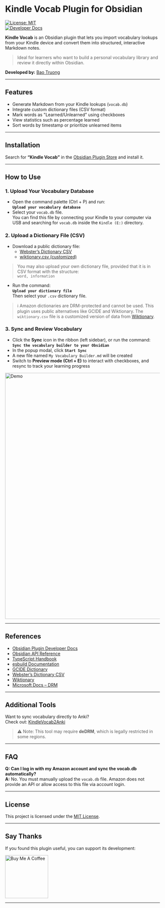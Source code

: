 # Kindle Vocab Plugin for Obsidian

[![License: MIT](https://img.shields.io/badge/license-MIT-blue.svg)](https://opensource.org/licenses/MIT)  
[![Developer Docs](https://img.shields.io/badge/developers-documentation-green.svg)](https://bao-tg.github.io/blog/obsidian-kindle-vocab)

**Kindle Vocab** is an Obsidian plugin that lets you import vocabulary lookups from your Kindle device and convert them into structured, interactive Markdown notes.

> Ideal for learners who want to build a personal vocabulary library and review it directly within Obsidian.

**Developed by:** [Bao Truong](https://github.com/bao-tg)

---

## Features

- Generate Markdown from your Kindle lookups (`vocab.db`)
- Integrate custom dictionary files (CSV format)
- Mark words as "Learned/Unlearned" using checkboxes
- View statistics such as percentage learned
- Sort words by timestamp or prioritize unlearned items

---

## Installation

Search for **“Kindle Vocab”** in the [Obsidian Plugin Store](https://obsidian.md/plugins) and install it.

---

## How to Use

### 1. Upload Your Vocabulary Database

- Open the command palette (Ctrl + P) and run:  
  **`Upload your vocabulary database`**
- Select your `vocab.db` file.  
  You can find this file by connecting your Kindle to your computer via USB and searching for `vocab.db` inside the `Kindle (E:)` directory.

### 2. Upload a Dictionary File (CSV)

- Download a public dictionary file:
  - [Webster’s Dictionary CSV](https://github.com/matthewreagan/WebstersEnglishDictionary)
  - [wiktionary.csv (customized)](https://drive.google.com/file/d/1yyfdPqF0jJ7Y54PPgLq4_sS0SgJ8p537/view?usp=sharing)

> You may also upload your own dictionary file, provided that it is in CSV format with the structure:  
> `word, information`

- Run the command:  
  **`Upload your dictionary file`**  
  Then select your `.csv` dictionary file.

> ℹ️ Amazon dictionaries are DRM-protected and cannot be used. This plugin uses public alternatives like GCIDE and Wiktionary. The `wiktionary.csv` file is a customized version of data from [Wiktionary](https://en.wiktionary.org/wiki/Wiktionary:Main_Page).

### 3. Sync and Review Vocabulary

- Click the **Sync** icon in the ribbon (left sidebar), or run the command:  
  **`Sync the vocabulary builder to your Obsidian`**
- In the popup modal, click **`Start Sync`**
- A new file named `My Vocabulary Builder.md` will be created
- Switch to **Preview mode (Ctrl + E)** to interact with checkboxes, and resync to track your learning progress


<img src="demo/demo.gif" alt="Demo" width="800">

---

## References

* [Obsidian Plugin Developer Docs](https://docs.obsidian.md/Plugins/Getting+started/Build+a+plugin)
* [Obsidian API Reference](https://publish.obsidian.md/api/)
* [TypeScript Handbook](https://www.typescriptlang.org/docs/)
* [esbuild Documentation](https://esbuild.github.io/)
* [GCIDE Dictionary](https://gcide.gnu.org.ua/)
* [Webster’s Dictionary CSV](https://github.com/atthewreagan/WebstersEnglishDictionary)
* [Wiktionary](https://en.wiktionary.org/wiki/Wiktionary:Main_Page)
* [Microsoft Docs – DRM](https://learn.microsoft.com/vi-vn/windows-hardware/drivers/audio/digital-rights-management)

---

## Additional Tools

Want to sync vocabulary directly to Anki?  
Check out: [KindleVocab2Anki](https://github.com/wzyboy/kindle_vocab_anki)

> ⚠️ Note: This tool may require **deDRM**, which is legally restricted in some regions.

---

## FAQ

**Q: Can I log in with my Amazon account and sync the vocab.db automatically?**  
**A:** No. You must manually upload the `vocab.db` file. Amazon does not provide an API or allow access to this file via account login.

---

## License

This project is licensed under the [MIT License](https://opensource.org/licenses/MIT).

---

## Say Thanks

If you found this plugin useful, you can support its development:

<a href="https://www.buymeacoffee.com/baotg" target="_blank">
  <img src="https://cdn.buymeacoffee.com/buttons/v2/default-violet.png" alt="Buy Me A Coffee" width="140">
</a>

---

